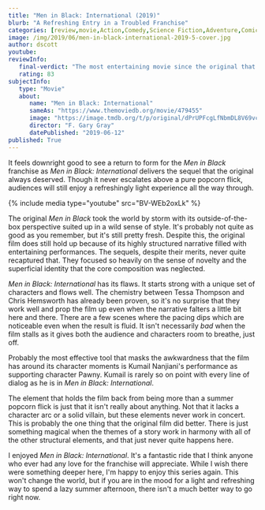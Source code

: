 ```yaml
---
title: "Men in Black: International (2019)"
blurb: "A Refreshing Entry in a Troubled Franchise"
categories: [review,movie,Action,Comedy,Science Fiction,Adventure,Comic]
image: /img/2019/06/men-in-black-international-2019-5-cover.jpg
author: dscott
youtube: 
reviewInfo:
   final-verdict: "The most entertaining movie since the original that is light and fluffy... but with slimy aliens."
   rating: 83
subjectInfo:
   type: "Movie"
   about:
      name: "Men in Black: International"
      sameAs: "https://www.themoviedb.org/movie/479455"
      image: "https://image.tmdb.org/t/p/original/dPrUPFcgLfNbmDL8V69vcrTyEfb.jpg"
      director: "F. Gary Gray"
      datePublished: "2019-06-12"
published: True
---
```



It feels downright good to see a return to form for the *Men in Black* franchise as *Men in Black: International* delivers the sequel that the original always deserved. Though it never escalates above a pure popcorn flick, audiences will still enjoy a refreshingly light experience all the way through. 

{% include media type="youtube" src="BV-WEb2oxLk" %}

The original *Men in Black* took the world by storm with its outside-of-the-box perspective suited up in a wild sense of style. It's probably not quite as good as you remember, but it's still pretty fresh. Despite this, the original film does still hold up because of its highly structured narrative filled with entertaining performances. The sequels, despite their merits, never quite recaptured that. They focused so heavily on the sense of novelty and the superficial identity that the core composition was neglected. 

*Men in Black: International* has its flaws. It starts strong with a unique set of characters and flows well. The chemistry between Tessa Thompson and Chris Hemsworth has already been proven, so it's no surprise that they work well and prop the film up even when the narrative falters a little bit here and there. There are a few scenes where the pacing dips which are noticeable even when the result is fluid. It isn't necessarily *bad* when the film stalls as it gives both the audience and characters room to breathe, just off.

Probably the most effective tool that masks the awkwardness that the film has around its character moments is Kumail Nanjiani's performance as supporting character Pawny. Kumail is rarely so on point with every line of dialog as he is in *Men in Black: International*. 

The element that holds the film back from being more than a summer popcorn flick is just that it isn't really about anything.  Not that it lacks a character arc or a solid villain, but these elements never work in concert. This is probably the one thing that the original film did better. There is just something magical when the themes of a story work in harmony with all of the other structural elements, and that just never quite happens here. 

I enjoyed *Men in Black: International*. It's a fantastic ride that I think anyone who ever had any love for the franchise will appreciate. While I wish there were something deeper here, I'm happy to enjoy this series again. This won't change the world, but if you are in the mood for a light and refreshing way to spend a lazy summer afternoon, there isn't a much better way to go right now.
